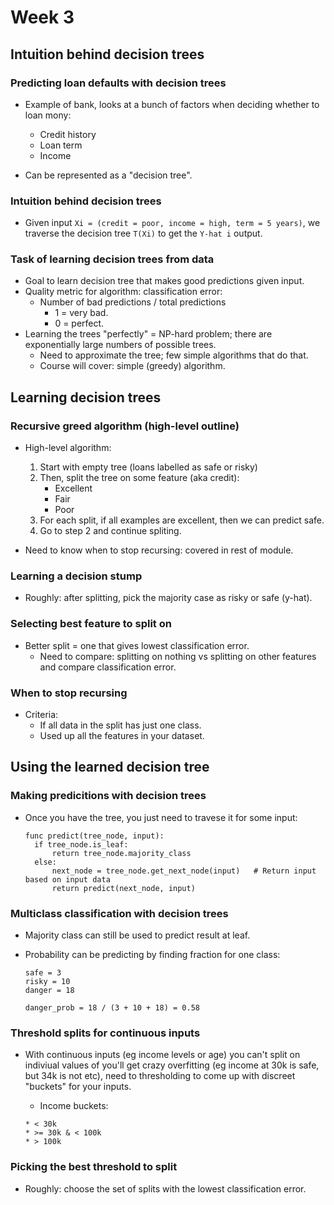 # Week 3

## Intuition behind decision trees

### Predicting loan defaults with decision trees

* Example of bank, looks at a bunch of factors when deciding whether to loan mony:

  * Credit history
  * Loan term
  * Income

* Can be represented as a "decision tree".

### Intuition behind decision trees

* Given input ``Xi = (credit = poor, income = high, term = 5 years)``, we traverse the decision tree ``T(Xi)`` to get the ``Y-hat i`` output.

### Task of learning decision trees from data

* Goal to learn decision tree that makes good predictions given input.
* Quality metric for algorithm: classification error:
  * Number of bad predictions / total predictions
    * 1 = very bad.
    * 0 = perfect.
* Learning the trees "perfectly" = NP-hard problem; there are exponentially large numbers of possible trees.
  * Need to approximate the tree; few simple algorithms that do that.
  * Course will cover: simple (greedy) algorithm.

## Learning decision trees

### Recursive greed algorithm (high-level outline)

* High-level algorithm:

  1. Start with empty tree (loans labelled as safe or risky)
  2. Then, split the tree on some feature (aka credit):
      * Excellent
      * Fair
      * Poor
    3. For each split, if all examples are excellent, then we can predict safe.
    4. Go to step 2 and continue spliting.

* Need to know when to stop recursing: covered in rest of module.

### Learning a decision stump

* Roughly: after splitting, pick the majority case as risky or safe (y-hat).

### Selecting best feature to split on

* Better split = one that gives lowest classification error.
  * Need to compare: splitting on nothing vs splitting on other features and compare classification error.

### When to stop recursing

* Criteria:
  * If all data in the split has just one class.
  * Used up all the features in your dataset.

## Using the learned decision tree

### Making predicitions with decision trees

* Once you have the tree, you just need to travese it for some input:

  ```
  func predict(tree_node, input):
    if tree_node.is_leaf:
        return tree_node.majority_class
    else:
        next_node = tree_node.get_next_node(input)   # Return input based on input data
        return predict(next_node, input)
  ```

### Multiclass classification with decision trees

* Majority class can still be used to predict result at leaf.
* Probability can be predicting by finding fraction for one class:

  ```
  safe = 3
  risky = 10
  danger = 18
  
  danger_prob = 18 / (3 + 10 + 18) = 0.58
  ```

### Threshold splits for continuous inputs

* With continuous inputs (eg income levels or age) you can't split on indiviual values of you'll get crazy overfitting (eg income at 30k is safe, but 34k is not etc), need to thresholding to come up with discreet "buckets" for your inputs.

  * Income buckets:

  ```
  * < 30k
  * >= 30k & < 100k
  * > 100k
  ```

### Picking the best threshold to split

* Roughly: choose the set of splits with the lowest classification error.
